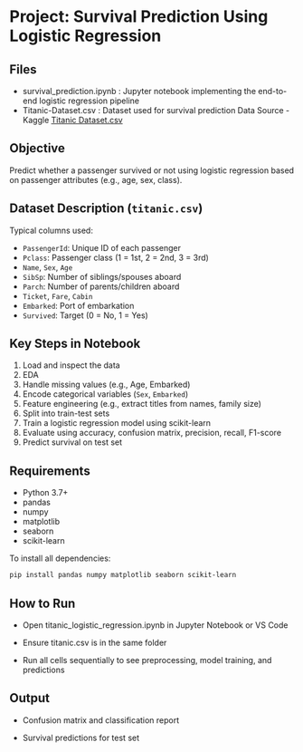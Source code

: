 # Project: Survival Prediction Using Logistic Regression

## Files
- survival_prediction.ipynb : Jupyter notebook implementing the end-to-end logistic regression pipeline
- Titanic-Dataset.csv                       : Dataset used for survival prediction
Data Source - Kaggle [Titanic Dataset.csv](https://www.kaggle.com/datasets/yasserh/titanic-dataset)

## Objective
Predict whether a passenger survived or not using logistic regression based on passenger attributes (e.g., age, sex, class).

## Dataset Description (`titanic.csv`)
Typical columns used:
- `PassengerId`: Unique ID of each passenger
- `Pclass`: Passenger class (1 = 1st, 2 = 2nd, 3 = 3rd)
- `Name`, `Sex`, `Age`
- `SibSp`: Number of siblings/spouses aboard
- `Parch`: Number of parents/children aboard
- `Ticket`, `Fare`, `Cabin`
- `Embarked`: Port of embarkation
- `Survived`: Target (0 = No, 1 = Yes)

##  Key Steps in Notebook
1. Load and inspect the data
2. EDA
3. Handle missing values (e.g., Age, Embarked)
4. Encode categorical variables (`Sex`, `Embarked`)
5. Feature engineering (e.g., extract titles from names, family size)
6. Split into train-test sets
7. Train a logistic regression model using scikit-learn
8. Evaluate using accuracy, confusion matrix, precision, recall, F1-score
9. Predict survival on test set

## Requirements
- Python 3.7+
- pandas
- numpy
- matplotlib
- seaborn
- scikit-learn

To install all dependencies:
```bash
pip install pandas numpy matplotlib seaborn scikit-learn
```
## How to Run
*  Open titanic_logistic_regression.ipynb in Jupyter Notebook or VS Code

* Ensure titanic.csv is in the same folder

* Run all cells sequentially to see preprocessing, model training, and predictions

##  Output
* Confusion matrix and classification report

* Survival predictions for test set


